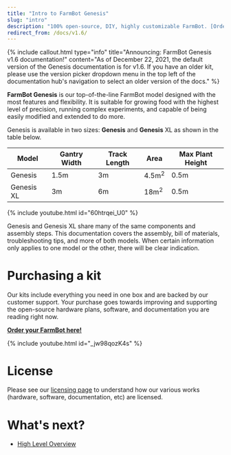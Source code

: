 ```yaml
---
title: "Intro to FarmBot Genesis"
slug: "intro"
description: "100% open-source, DIY, highly customizable FarmBot. [Order yours here!](http://buy.farm.bot/)"
redirect_from: /docs/v1.6/
---
```



{%
include callout.html
type="info"
title="Announcing: FarmBot Genesis v1.6 documentation!"
content="As of December 22, 2021, the default version of the Genesis documentation is for v1.6. If you have an older kit, please use the version picker dropdown menu in the top left of the documentation hub's navigation to select an older version of the docs."
%}

**FarmBot Genesis** is our top-of-the-line FarmBot model designed with the most features and flexibility. It is suitable for growing food with the highest level of precision, running complex experiments, and capable of being easily modified and extended to do more.

Genesis is available in two sizes: **Genesis** and **Genesis** <span class="fb-xl-sticker">XL</span> as shown in the table below.

|Model                                        |Gantry Width|Track Length|Area            |Max Plant Height|
|---------------------------------------------|------------|------------|----------------|----------------|
|Genesis                                      |1.5m        |3m          |4.5m<sup>2</sup>|0.5m
|Genesis <span class="fb-xl-sticker">XL</span>|3m          |6m          |18m<sup>2</sup> |0.5m

{% include youtube.html id="60htrqei_U0" %}

Genesis and Genesis <span class="fb-xl-sticker">XL</span> share many of the same components and assembly steps. This documentation covers the assembly, bill of materials, troubleshooting tips, and more of both models. When certain information only applies to one model or the other, there will be clear indication.

# Purchasing a kit

Our kits include everything you need in one box and are backed by our customer support. Your purchase goes towards improving and supporting the open-source hardware plans, software, and documentation you are reading right now.

**[Order your FarmBot here!](http://buy.farm.bot)**

{% include youtube.html id="_jw98qozK4s" %}

# License

Please see our [licensing page](http://licensing.farm.bot) to understand how our various works (hardware, software, documentation, etc) are licensed.

# What's next?

 * [High Level Overview](intro/high-level-overview.md)
